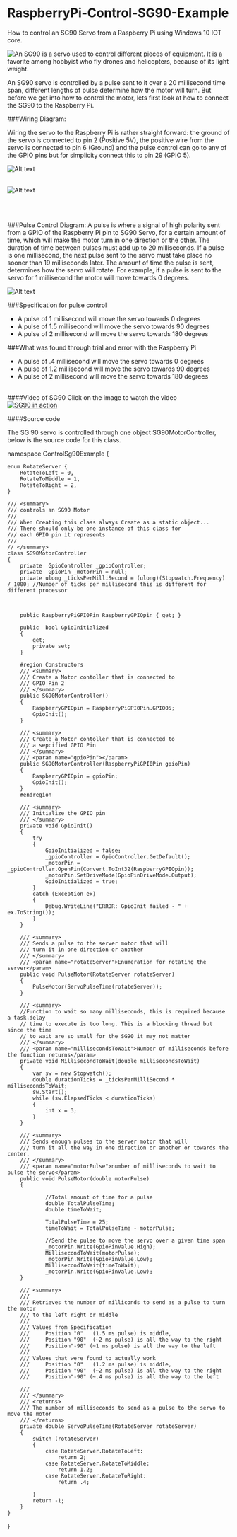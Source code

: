 # RaspberryPi-Control-SG90-Example
<p>
How to control an SG90 Servo from a Raspberry Pi using Windows 10 IOT core.

</p>
<p>
<img style="float:left;" src="https://raw.githubusercontent.com/StuartSmith/RaspberryPi-Control-Sg90-Example/master/Images/  PI_Servo.png">
An SG90 is a servo used to control different pieces of equipment. It is a favorite among hobbyist who fly drones and helicopters, because of its light weight.
</p>


An SG90 servo is controlled by a pulse sent to it over a 20 millisecond time span, different lengths of pulse determine how the motor will turn. But before we get into how to control the motor, lets first look at how to connect the SG90 to the Raspberry Pi.

###Wiring Diagram:
<p>
Wiring the servo to the Raspberry Pi is rather straight forward: the ground of the servo is connected to pin 2 (Positive 5V), the positive wire from the servo is connected to pin 6 (Ground) and the pulse control can go to any of the GPIO pins but for simplicity connect this to pin 29 (GPIO 5).
</p>

![Alt text](https://raw.githubusercontent.com/StuartSmith/RaspberryPi-Control-Sg90-Example/master/Images/GPIOWiringDiagram.png "")
<br>
<br>

![Alt text](https://raw.githubusercontent.com/StuartSmith/RaspberryPi-Control-Sg90-Example/master/Images/ServoDiagramImage.PNG "")

<br><br>

###Pulse Control Diagram:
A pulse is where a signal of high polarity sent from a GPIO of the Raspberry Pi pin to SG90 Servo, for a certain amount of time, which will make the motor turn in one direction or the other. The duration of time between pulses must add up to 20 milliseconds. If a pulse is one millisecond, the next pulse sent to the servo must take place no sooner than 19 milliseconds later. The amount of time the pulse is sent, determines how the servo will rotate. For example, if a pulse is sent to the servo for 1 millisecond the motor will move towards 0 degrees.

![Alt text](https://raw.githubusercontent.com/StuartSmith/RaspberryPi-Control-Sg90-Example/master/Images/PulseControl.jpg "")

###Specification for pulse control 
* A pulse of 1 millisecond will move the servo towards 0 degrees
* A pulse of 1.5 millisecond will move the servo towards 90 degrees
* A pulse of 2  millisecond will move the servo towards 180 degrees

###What was found through trial and error with the Raspberry Pi
* A pulse of .4 millisecond will move the servo towards 0 degrees
* A pulse of 1.2 millisecond will move the servo towards 90 degrees
* A pulse of 2  millisecond will move the servo towards 180 degrees
<br><br>


####Video of SG90
Click on the image to watch the video<br>
[![SG90 in action](http://img.youtube.com/vi/v_Ni77Dx_HM/0.jpg)](http://www.youtube.com/watch?v=v_Ni77Dx_HM)

####Source code

The SG 90 servo is controlled through one object SG90MotorController, below is the source code for this class.
<br>

namespace ControlSg90Example
{

    enum RotateServer {
        RotateToLeft = 0,
        RotateToMiddle = 1,
        RotateToRight = 2,
    }

    /// <summary>
    /// controls an SG90 Motor 
    ///
    /// When Creating this class always Create as a static object...
    /// There should only be one instance of this class for 
    /// each GPIO pin it represents
    ///    
    // </summary>
    class SG90MotorController
    {
        private  GpioController _gpioController;
        private  GpioPin _motorPin = null;
        private ulong _ticksPerMilliSecond = (ulong)(Stopwatch.Frequency) / 1000; //Number of ticks per millisecond this is different for different processor
            
          
        
        public RaspberryPiGPI0Pin RaspberryGPIOpin { get; }

        public  bool GpioInitialized
        {
            get;
            private set;
        }

        #region Constructors
        /// <summary>
        /// Create a Motor contoller that is connected to 
        /// GPIO Pin 2
        /// </summary>
        public SG90MotorController()
        {
            RaspberryGPIOpin = RaspberryPiGPI0Pin.GPIO05;
            GpioInit();
        }

        /// <summary>
        /// Create a Motor contoller that is connected to 
        /// a sepcified GPIO Pin
        /// </summary>
        /// <param name="gpioPin"></param>
        public SG90MotorController(RaspberryPiGPI0Pin gpioPin)
        {
            RaspberryGPIOpin = gpioPin;
            GpioInit();
        }
        #endregion

        /// <summary>
        /// Initialize the GPIO pin
        /// </summary>
        private void GpioInit()
        {
            try
            {
                GpioInitialized = false;
                _gpioController = GpioController.GetDefault();
                _motorPin =  _gpioController.OpenPin(Convert.ToInt32(RaspberryGPIOpin));
                _motorPin.SetDriveMode(GpioPinDriveMode.Output);
                GpioInitialized = true;              
            }
            catch (Exception ex)
            {
                Debug.WriteLine("ERROR: GpioInit failed - " + ex.ToString());
            }
        }

        /// <summary>
        /// Sends a pulse to the server motor that will 
        /// turn it in one direction or another
        /// </summary>
        /// <param name="rotateServer">Enumeration for rotating the server</param>
        public void PulseMotor(RotateServer rotateServer)
        {
            PulseMotor(ServoPulseTime(rotateServer));      
        }

        /// <summary>
        //Function to wait so many milliseconds, this is required because a task.delay
        // time to execute is too long. This is a blocking thread but since the time
        // to wait are so small for the SG90 it may not matter
        /// </summary>
        /// <param name="millisecondsToWait">Number of milliseconds before the function returns</param>
        private void MillisecondToWait(double millisecondsToWait)
        {
            var sw = new Stopwatch();
            double durationTicks = _ticksPerMilliSecond * millisecondsToWait;
            sw.Start(); 
            while (sw.ElapsedTicks < durationTicks)
            {
                int x = 3;
            }
        }

        /// <summary>
        /// Sends enough pulses to the server motor that will 
        /// turn it all the way in one direction or another or towards the center.
        /// </summary>
        /// <param name="motorPulse">number of milliseconds to wait to pulse the servo</param>
        public void PulseMotor(double motorPulse)
        {
          
                //Total amount of time for a pulse
                double TotalPulseTime;
                double timeToWait;

                TotalPulseTime = 25;
                timeToWait = TotalPulseTime - motorPulse;

                //Send the pulse to move the servo over a given time span
                _motorPin.Write(GpioPinValue.High);
                MillisecondToWait(motorPulse);
                _motorPin.Write(GpioPinValue.Low);
                MillisecondToWait(timeToWait);
                _motorPin.Write(GpioPinValue.Low);
        }

        /// <summary>
        /// 
        /// Retrieves the number of milliconds to send as a pulse to turn the motor
        /// to the left right or middle
        /// 
        /// Values from Specification 
        ///     Position "0"   (1.5 ms pulse) is middle,
        ///     Position "90"  (~2 ms pulse) is all the way to the right
        ///     Position"-90" (~1 ms pulse) is all the way to the left
        ///     
        /// Values that were found to actually work
        ///     Position "0"   (1.2 ms pulse) is middle,
        ///     Position "90"  (~2 ms pulse) is all the way to the right
        ///     Position"-90" (~.4 ms pulse) is all the way to the left

        /// 
        /// </summary>
        /// <returns>
        /// The number of milliseconds to send as a pulse to the servo to move the motor
        /// </returns>
        private double ServoPulseTime(RotateServer rotateServer)
        {
            switch (rotateServer)
            {
                case RotateServer.RotateToLeft:
                    return 2;
                case RotateServer.RotateToMiddle:
                    return 1.2;                  
                case RotateServer.RotateToRight:
                    return .4;
                                        
            }
            return -1;
        }
    }
}
